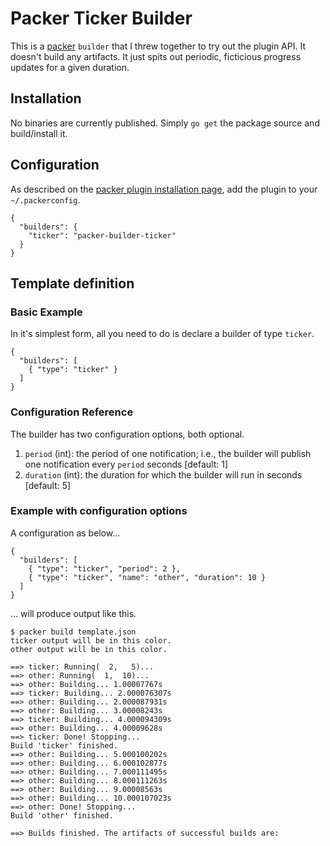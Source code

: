 # Packer Ticker Builder
This is a [packer](packer.io) `builder` that I threw together to try out the plugin API.
It doesn't build any artifacts. It just spits out periodic, ficticious progress updates for a given duration.

## Installation
No binaries are currently published. Simply `go get` the package source and build/install it.

## Configuration
As described on the [packer plugin installation page](http://www.packer.io/docs/extend/plugins.html#toc_2), add the
plugin to your `~/.packerconfig`.

```
{
  "builders": {
    "ticker": "packer-builder-ticker"
  }
}
```

## Template definition
### Basic Example
In it's simplest form, all you need to do is declare a builder of type `ticker`.

```
{
  "builders": [
    { "type": "ticker" }
  ]
}
```

### Configuration Reference
The builder has two configuration options, both optional.

1. `period` (int): the period of one notification; i.e., the builder will publish one notification every `period`
    seconds [default: 1]
1. `duration` (int): the duration for which the builder will run in seconds [default: 5]

### Example with configuration options
A configuration as below...

```
{
  "builders": [
    { "type": "ticker", "period": 2 },
    { "type": "ticker", "name": "other", "duration": 10 }
  ]
}
```

... will produce output like this.

```
$ packer build template.json 
ticker output will be in this color.
other output will be in this color.

==> ticker: Running(  2,   5)...
==> other: Running(  1,  10)...
==> other: Building... 1.00007767s
==> ticker: Building... 2.000076307s
==> other: Building... 2.000087931s
==> other: Building... 3.00008243s
==> ticker: Building... 4.000094309s
==> other: Building... 4.00009628s
==> ticker: Done! Stopping...
Build 'ticker' finished.
==> other: Building... 5.000100202s
==> other: Building... 6.000102877s
==> other: Building... 7.000111495s
==> other: Building... 8.000111263s
==> other: Building... 9.00008563s
==> other: Building... 10.000107023s
==> other: Done! Stopping...
Build 'other' finished.

==> Builds finished. The artifacts of successful builds are:
```
